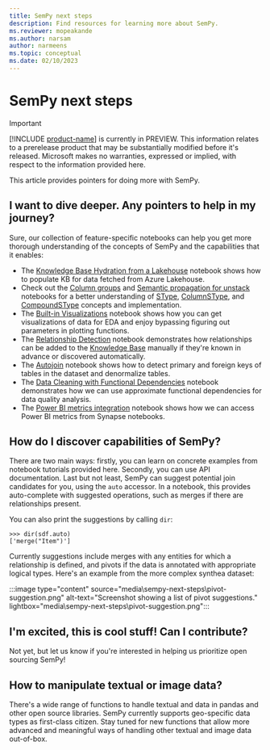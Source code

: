 ```yaml
---
title: SemPy next steps
description: Find resources for learning more about SemPy.
ms.reviewer: mopeakande
ms.author: narsam
author: narmeens
ms.topic: conceptual
ms.date: 02/10/2023
---
```


# SemPy next steps

> [!IMPORTANT]
> [!INCLUDE [product-name](../includes/product-name.md)] is currently in PREVIEW. This information relates to a prerelease product that may be substantially modified before it's released. Microsoft makes no warranties, expressed or implied, with respect to the information provided here.

This article provides pointers for doing more with SemPy.

## I want to dive deeper. Any pointers to help in my journey?

Sure, our collection of feature-specific notebooks can help you get more thorough understanding of the concepts of SemPy and the capabilities that it enables:

- The [Knowledge Base Hydration from a Lakehouse](https://enyaprod.azurewebsites.net/notebooks/synapse/knowledge_base_hydration_from_a_lakehouse.html) notebook shows how to populate KB for data fetched from Azure Lakehouse.
- Check out the [Column groups](https://enyaprod.azurewebsites.net/notebooks/column_groups.html) and [Semantic propagation for unstack](https://enyaprod.azurewebsites.net/notebooks/unstack_semantic_propagation.html) notebooks for a better understanding of [SType](sempy-glossary.md#stype), [ColumnSType](sempy-glossary.md#columnstype), and [CompoundSType](sempy-glossary.md#compoundstype) concepts and implementation.
- The [Built-in Visualizations](https://enyaprod.azurewebsites.net/notebooks/built_in_visualization.html) notebook shows how you can get visualizations of data for EDA and enjoy bypassing figuring out parameters in plotting functions.
- The [Relationship Detection](https://enyaprod.azurewebsites.net/notebooks/relationship_detection.html) notebook demonstrates how relationships can be added to the [Knowledge Base](sempy-glossary.md#knowledge-base) manually if they're known in advance or discovered automatically.
- The [Autojoin](https://enyaprod.azurewebsites.net/notebooks/autojoin.html) notebook shows how to detect primary and foreign keys of tables in the dataset and denormalize tables.
- The [Data Cleaning with Functional Dependencies](https://enyaprod.azurewebsites.net/notebooks/data_cleaning_functional_dependencies.html) notebook demonstrates how we can use approximate functional dependencies for data quality analysis.
- The [Power BI metrics integration](https://enyaprod.azurewebsites.net/notebooks/synapse/power_bi_metrics_integration.html) notebook shows how we can access Power BI metrics from Synapse notebooks.
  
## How do I discover capabilities of SemPy?

There are two main ways: firstly, you can learn  on concrete examples from notebook tutorials provided here. Secondly, you can use API documentation. Last but not least, SemPy can suggest potential join candidates for you, using the `auto` accessor. In a notebook, this provides auto-complete with suggested operations, such as merges if there are relationships present.

You can also print the suggestions by calling `dir`:

```
>>> dir(sdf.auto)
['merge("Item")']
```

Currently suggestions include merges with any entities for which a relationship is defined, and pivots if the data is annotated with appropriate logical types. Here's an example from the more complex synthea dataset:

:::image type="content" source="media\sempy-next-steps\pivot-suggestion.png" alt-text="Screenshot showing a list of pivot suggestions." lightbox="media\sempy-next-steps\pivot-suggestion.png":::

## I'm excited, this is cool stuff! Can I contribute?

Not yet, but let us know if you're interested in helping us prioritize open sourcing SemPy!

## How to manipulate textual or image data?

There's a wide range of functions to handle textual and data in pandas and other open source libraries. SemPy currently supports geo-specific data types as first-class citizen. Stay tuned for new functions that allow more advanced and meaningful ways of handling other textual and image data out-of-box.
